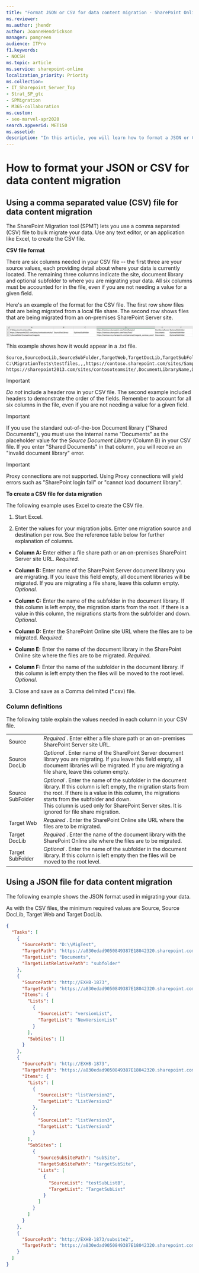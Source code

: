 ```yaml
---
title: "Format JSON or CSV for data content migration - SharePoint Online"
ms.reviewer: 
ms.author: jhendr
author: JoanneHendrickson
manager: pamgreen
audience: ITPro
f1.keywords:
- NOCSH
ms.topic: article
ms.service: sharepoint-online
localization_priority: Priority
ms.collection: 
- IT_Sharepoint_Server_Top
- Strat_SP_gtc
- SPMigration
- M365-collaboration
ms.custom:
- seo-marvel-apr2020
search.appverid: MET150 
ms.assetid: 
description: "In this article, you will learn how to format a JSON or CSV file for data content migration using the SharePoint Migration tool (SPMT)."
---
```


# How to format your JSON or CSV for data content migration

  
## Using a comma separated value (CSV) file for data content migration

The SharePoint Migration tool (SPMT) lets you use a comma separated (CSV) file to bulk migrate your data. Use any text editor, or an application like Excel, to create the CSV file.
  
 **CSV file format**
  
There are six columns needed in your CSV file -- the first three are your source values, each providing detail about where your data is currently located. The remaining three columns indicate the site, document library and optional subfolder to where you are migrating your data. All six columns must be accounted for in the file, even if you are not needing a value for a given field.
  
Here's an example of the format for the CSV file. The first row show files that are being migrated from a local file share. The second row shows files that are being migrated from an on-premises SharePoint Server site.
  
![SPO Migration Tool sample format when using a CSV file](media/73fadfad-77ad-4d3a-b738-bc7063bc2659.jpg)
  
This example shows how it would appear in a .txt file.
  
```
Source,SourceDocLib,SourceSubFolder,TargetWeb,TargetDocLib,TargetSubFolder
C:\MigrationTests\testfiles,,,https://contoso.sharepoint.com/sites/Sample/,DocLibraryName,DocLibraryName_subfolder
https://sharepoint2013.com/sites/contosoteamsite/,DocumentLibraryName,DocLibrarySubfolder_name,https://contoso.sharepoint.com/sites/Sample/,DocLibraryName,DocLibraryName_subfolder

```

> [!IMPORTANT]
>  *Do not*  include a header row in your CSV file. The second example included headers to demonstrate the order of the fields. Remember to account for all six columns in the file, even if you are not needing a value for a given field. 
  
> [!IMPORTANT]
> If you use the standard out-of-the-box Document library ("Shared Documents"), you must use the internal name "Documents" as the placeholder value for the  *Source Document Library*  (Column B) in your CSV file. If you enter "Shared Documents" in that column, you will receive an "invalid document library" error. 
  
> [!IMPORTANT]
> Proxy connections are not supported. Using Proxy connections will yield errors such as "SharePoint login fail" or "cannot load document library". 
  
 **To create a CSV file for data migration**
  
The following example uses Excel to create the CSV file.
  
1. Start Excel.
    
2. Enter the values for your migration jobs. Enter one migration source and destination per row. See the reference table below for further explanation of columns.
    
  - **Column A:** Enter either a file share path or an on-premises SharePoint Server site URL.  *Required.* 
    
  - **Column B:** Enter name of the SharePoint Server document library you are migrating. If you leave this field empty, all document libraries will be migrated. If you are migrating a file share, leave this column empty.  *Optional.* 
    
  - **Column C:** Enter the name of the subfolder in the document library. If this column is left empty, the migration starts from the root. If there is a value in this column, the migrations starts from the subfolder and down.  *Optional.* 
    
  - **Column D:** Enter the SharePoint Online site URL where the files are to be migrated.  *Required.* 
    
  - **Column E:** Enter the name of the document library in the SharePoint Online site where the files are to be migrated.  *Required.* 
    
  - **Column F:** Enter the name of the subfolder in the document library. If this column is left empty then the files will be moved to the root level.  *Optional.* 
    
3. Close and save as a Comma delimited (\*.csv) file.
    
### Column definitions

The following table explain the values needed in each column in your CSV file.
  
|||
|:-----|:-----|
|Source  <br/> | *Required*  . Enter either a file share path or an on-premises SharePoint Server site URL.  <br/> |
|Source DocLib  <br/> | *Optional*  . Enter name of the SharePoint Server document library you are migrating. If you leave this field empty, all document libraries will be migrated. If you are migrating a file share, leave this column empty.  <br/> |
|Source SubFolder  <br/> | *Optional*  . Enter the name of the subfolder in the document library. If this column is left empty, the migration starts from the root. If there is a value in this column, the migrations starts from the subfolder and down.  <br/> This column is used only for SharePoint Server sites. It is ignored for file share migration.  <br/> |
|Target Web  <br/> | *Required*  . Enter the SharePoint Online site URL where the files are to be migrated.  <br/> |
|Target DocLib  <br/> | *Required*  . Enter the name of the document library with the SharePoint Online site where the files are to be migrated.  <br/> |
|Target SubFolder  <br/> | *Optional*  . Enter the name of the subfolder in the document library. If this column is left empty then the files will be moved to the root level.  <br/> |

## Using a JSON file for data content migration


The following example shows the JSON format used in migrating your data.

As with the CSV files, the minimum required values are Source, Source DocLib, Target Web and Target DocLib.  

```json
{
  "Tasks": [
    {
      "SourcePath": "D:\\MigTest",
      "TargetPath": "https://a830edad9050849387E18042320.sharepoint.com",
      "TargetList": "Documents",
      "TargetListRelativePath": "subfolder"
    },
    {
      "SourcePath": "http://EXHB-1873",
      "TargetPath": "https://a830edad9050849387E18042320.sharepoint.com",
      "Items": {
        "Lists": [
          {
            "SourceList": "versionList",
            "TargetList": "NewVersionList"
          }
        ],
        "SubSites": []
      }
    },
    {
      "SourcePath": "http://EXHB-1873",
      "TargetPath": "https://a830edad9050849387E18042320.sharepoint.com",
      "Items": {
        "Lists": [
          {
            "SourceList": "listVersion2",
            "TargetList": "ListVersion2"
          },
          {
            "SourceList": "listVersion3",
            "TargetList": "ListVersion3"
          }
        ],
        "SubSites": [
          {
            "SourceSubSitePath": "subSite",
            "TargetSubSitePath": "targetSubSite",
            "Lists": [
              {
                "SourceList": "testSubListB",
                "TargetList": "TargetSubList"
              }
            ]
          }
        ]
      }
    },
    {
      "SourcePath": "http://EXHB-1873/subsite2",
      "TargetPath": "https://a830edad9050849387E18042320.sharepoint.com/targetSubSite2"
    }
  ]
}
```
   

